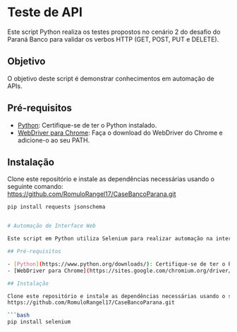 # Teste de API

Este script Python realiza os testes propostos no cenário 2 do desafio do Paraná Banco para validar os verbos HTTP (GET, POST, PUT e DELETE).

## Objetivo

O objetivo deste script é demonstrar conhecimentos em automação de APIs.

## Pré-requisitos

- [Python](https://www.python.org/downloads/): Certifique-se de ter o Python instalado.
- [WebDriver para Chrome](https://sites.google.com/chromium.org/driver/): Faça o download do WebDriver do Chrome e adicione-o ao seu PATH.

## Instalação

Clone este repositório e instale as dependências necessárias usando o seguinte comando:
https://github.com/RomuloRangel17/CaseBancoParana.git

```bash
pip install requests jsonschema


# Automação de Interface Web

Este script em Python utiliza Selenium para realizar automação na interface web do site proposto para o desafio 1. O script clica em três botões diferentes na página principal e, para cada botão, realiza ações adicionais, como clicar nos botões "Edit" e "Delete" em uma tabela.

## Pré-requisitos

- [Python](https://www.python.org/downloads/): Certifique-se de ter o Python instalado.
- [WebDriver para Chrome](https://sites.google.com/chromium.org/driver/): Faça o download do WebDriver do Chrome e adicione-o ao seu PATH.

## Instalação

Clone este repositório e instale as dependências necessárias usando o seguinte comando:
https://github.com/RomuloRangel17/CaseBancoParana.git

```bash
pip install selenium
